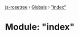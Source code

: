[js-rosetree](../README.md) › [Globals](../globals.md) › ["index"](_index_.md)

# Module: "index"


